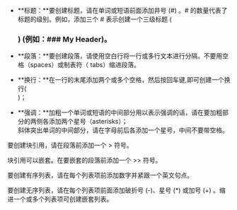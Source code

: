 - **标题：**要创建标题，请在单词或短语前面添加井号 (#) 。# 的数量代表了标题的级别。例如，添加三个 # 表示创建一个三级标题 (<h3>) (例如：### My Header)。
- **段落：**要创建段落，请使用空白行将一行或多行文本进行分隔，不要用空格（spaces）或制表符（ tabs）缩进段落。
- **换行：**在一行的末尾添加两个或多个空格，然后按回车键,即可创建一个换行(<br>)；

- **强调：**加粗一个单词或短语的中间部分用以表示强调的话，请在要加粗部分的两侧各添加两个星号（asterisks）；  
斜体突出单词的中间部分，请在字母前后各添加一个星号，中间不要带空格。


要创建块引用，请在段落前添加一个 > 符号。

块引用可以嵌套。在要嵌套的段落前添加一个 >> 符号。

要创建有序列表，请在每个列表项前添加数字并紧跟一个英文句点。

要创建无序列表，请在每个列表项前面添加破折号 (-)、星号 (*) 或加号 (+) 。缩进一个或多个列表项可创建嵌套列表。

